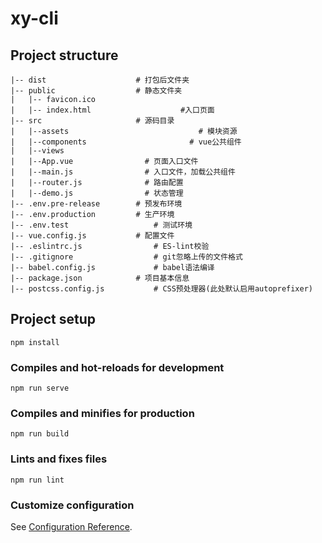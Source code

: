 # xy-cli

## Project structure

    |-- dist                    # 打包后文件夹	        
    |-- public                  # 静态文件夹         		                  
    |   |-- favicon.ico				
    |   |-- index.html					  #入口页面
    |-- src                     # 源码目录         
    |   |--assets						      # 模块资源
    |   |--components					    # vue公共组件
    |   |--views 						
    |   |--App.vue                # 页面入口文件
    |   |--main.js	              # 入口文件，加载公共组件
    |   |--router.js              # 路由配置
    |   |--demo.js	              # 状态管理
    |-- .env.pre-release        # 预发布环境    
    |-- .env.production	        # 生产环境       
    |-- .env.test		            # 测试环境  
    |-- vue.config.js           # 配置文件 
    |-- .eslintrc.js    		  	# ES-lint校验                   
    |-- .gitignore          		# git忽略上传的文件格式   
    |-- babel.config.js   			# babel语法编译                        
    |-- package.json       	    # 项目基本信息 
    |-- postcss.config.js   	 	# CSS预处理器(此处默认启用autoprefixer)  


## Project setup
```
npm install
```

### Compiles and hot-reloads for development
```
npm run serve
```

### Compiles and minifies for production
```
npm run build
```

### Lints and fixes files
```
npm run lint
```

### Customize configuration
See [Configuration Reference](https://cli.vuejs.org/config/).
